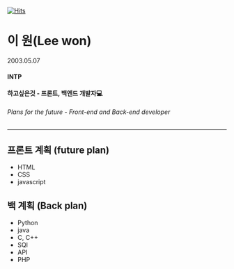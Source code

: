 [![Hits](https://hits.seeyoufarm.com/api/count/incr/badge.svg?url=https%3A%2F%2Fgithub.com%2FDuKong21&count_bg=%23000000&title_bg=%23848484&icon=&icon_color=%23000000&title=hits&edge_flat=true)](https://hits.seeyoufarm.com)

# 이 원(Lee won)
2003.05.07
#### INTP
#### 하고싶은것 - 프론트, 백엔드 개발자:computer:
###### Plans for the future - Front-end and Back-end developer
---
## 프론트 계획 (future plan)
- HTML
- CSS
- javascript

## 백 계획 (Back plan)
- Python
- java
- C, C++
- SQl
- API
- PHP
